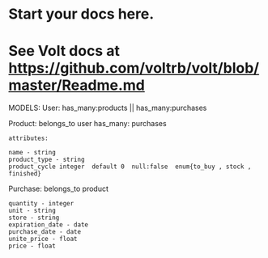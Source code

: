 # Start your docs here.

# See Volt docs at https://github.com/voltrb/volt/blob/master/Readme.md

MODELS:
  User: has_many:products || has_many:purchases

  Product: belongs_to user  has_many: purchases 

    attributes:

    name - string 
    product_type - string
    product_cycle integer  default 0  null:false  enum{to_buy , stock , finished}

  Purchase: belongs_to product

    quantity - integer
    unit - string
    store - string 
    expiration_date - date
    purchase_date - date
    unite_price - float
    price - float 






